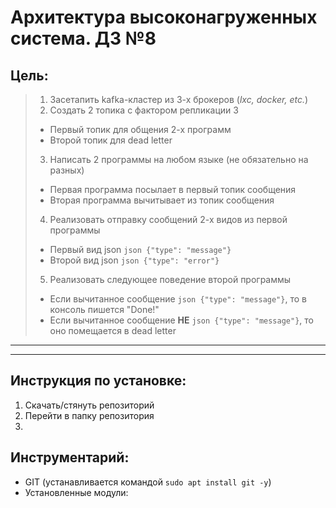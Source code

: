 # Архитектура высоконагруженных система. ДЗ №8

## Цель:
> 1. Засетапить kafka-кластер из 3-х брокеров (*lxc, docker, etc.*)
> 2. Создать 2 топика с фактором репликации 3
>	- Первый топик для общения 2-х программ
>	- Второй топик для dead letter
> 3. Написать 2 программы на любом языке (не обязательно на разных)
>	- Первая программа посылает в первый топик сообщения
>	- Вторая программа вычитывает из топик сообщения
> 4. Реализовать отправку сообщений 2-х видов из первой программы
>	- Первый вид json `json {"type": "message"}`
>	- Второй вид json `json {"type": "error"}`
> 5. Реализовать следующее поведение второй программы
>	- Если вычитанное сообщение `json {"type": "message"}`, то в консоль пишется "Done!"
>	- Если вычитанное сообщение **НЕ** `json {"type": "message"}`, то оно помещается в dead letter

--------------







--------------

## Инструкция по установке:
1. Скачать/стянуть репозиторий
1. Перейти в папку репозитория
1. 


## Инструментарий:
- GIT (устанавливается командой `sudo apt install git -y`)
- Установленные модули:

